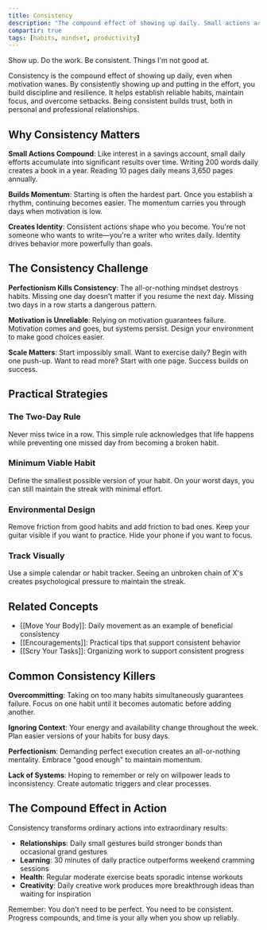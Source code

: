 ```yaml
---
title: Consistency
description: "The compound effect of showing up daily. Small actions accumulate into significant results over time."
compartir: true
tags: [habits, mindset, productivity]
---
```


Show up. Do the work. Be consistent. Things I'm not good at.

Consistency is the compound effect of showing up daily, even when motivation wanes. By consistently showing up and putting in the effort, you build discipline and resilience. It helps establish reliable habits, maintain focus, and overcome setbacks. Being consistent builds trust, both in personal and professional relationships.

## Why Consistency Matters

**Small Actions Compound**: Like interest in a savings account, small daily efforts accumulate into significant results over time. Writing 200 words daily creates a book in a year. Reading 10 pages daily means 3,650 pages annually.

**Builds Momentum**: Starting is often the hardest part. Once you establish a rhythm, continuing becomes easier. The momentum carries you through days when motivation is low.

**Creates Identity**: Consistent actions shape who you become. You're not someone who wants to write—you're a writer who writes daily. Identity drives behavior more powerfully than goals.

## The Consistency Challenge

**Perfectionism Kills Consistency**: The all-or-nothing mindset destroys habits. Missing one day doesn't matter if you resume the next day. Missing two days in a row starts a dangerous pattern.

**Motivation is Unreliable**: Relying on motivation guarantees failure. Motivation comes and goes, but systems persist. Design your environment to make good choices easier.

**Scale Matters**: Start impossibly small. Want to exercise daily? Begin with one push-up. Want to read more? Start with one page. Success builds on success.

## Practical Strategies

### The Two-Day Rule

Never miss twice in a row. This simple rule acknowledges that life happens while preventing one missed day from becoming a broken habit.

### Minimum Viable Habit

Define the smallest possible version of your habit. On your worst days, you can still maintain the streak with minimal effort.

### Environmental Design

Remove friction from good habits and add friction to bad ones. Keep your guitar visible if you want to practice. Hide your phone if you want to focus.

### Track Visually

Use a simple calendar or habit tracker. Seeing an unbroken chain of X's creates psychological pressure to maintain the streak.

## Related Concepts

- [[Move Your Body]]: Daily movement as an example of beneficial consistency
- [[Encouragements]]: Practical tips that support consistent behavior
- [[Scry Your Tasks]]: Organizing work to support consistent progress

## Common Consistency Killers

**Overcommitting**: Taking on too many habits simultaneously guarantees failure. Focus on one habit until it becomes automatic before adding another.

**Ignoring Context**: Your energy and availability change throughout the week. Plan easier versions of your habits for busy days.

**Perfectionism**: Demanding perfect execution creates an all-or-nothing mentality. Embrace "good enough" to maintain momentum.

**Lack of Systems**: Hoping to remember or rely on willpower leads to inconsistency. Create automatic triggers and clear processes.

## The Compound Effect in Action

Consistency transforms ordinary actions into extraordinary results:

- **Relationships**: Daily small gestures build stronger bonds than occasional grand gestures
- **Learning**: 30 minutes of daily practice outperforms weekend cramming sessions
- **Health**: Regular moderate exercise beats sporadic intense workouts
- **Creativity**: Daily creative work produces more breakthrough ideas than waiting for inspiration

Remember: You don't need to be perfect. You need to be consistent. Progress compounds, and time is your ally when you show up reliably.
